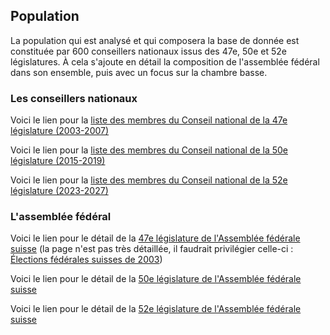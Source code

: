 ## Population

La population qui est analysé et qui composera la base de donnée est constituée par 600 conseillers nationaux issus des 47e, 50e et 52e législatures. À cela s'ajoute en détail la composition de l'assemblée fédéral dans son ensemble, puis avec un focus sur la chambre basse.

### Les conseillers nationaux

Voici le lien pour la [liste des membres du Conseil national de la 47e législature (2003-2007)](https://fr.wikipedia.org/wiki/Liste_des_membres_du_Conseil_national_suisse_(2003-2007)) 

Voici le lien pour la [liste des membres du Conseil national de la 50e législature (2015-2019)](https://fr.wikipedia.org/wiki/50e_l%C3%A9gislature_de_l%27Assembl%C3%A9e_f%C3%A9d%C3%A9rale_suisse)

Voici le lien pour la [liste des membres du Conseil national de la 52e législature (2023-2027)](https://fr.wikipedia.org/wiki/Liste_des_membres_du_Conseil_national_suisse_(2023-2027)) 

### L'assemblée fédéral 

Voici le lien pour le détail de la [47e législature de l'Assemblée fédérale suisse](https://fr.wikipedia.org/wiki/47e_l%C3%A9gislature_de_l'Assembl%C3%A9e_f%C3%A9d%C3%A9rale_suisse) (la page n'est pas très détaillée, il faudrait privilégier celle-ci : [Élections fédérales suisses de 2003](https://fr.wikipedia.org/wiki/%C3%89lections_f%C3%A9d%C3%A9rales_suisses_de_2003))

Voici le lien pour le détail de la [50e législature de l'Assemblée fédérale suisse](https://fr.wikipedia.org/wiki/50e_l%C3%A9gislature_de_l'Assembl%C3%A9e_f%C3%A9d%C3%A9rale_suisse)

Voici le lien pour le détail de la [52e législature de l'Assemblée fédérale suisse](https://fr.wikipedia.org/wiki/52e_l%C3%A9gislature_de_l%27Assembl%C3%A9e_f%C3%A9d%C3%A9rale_suisse)